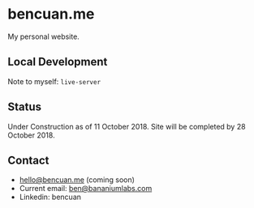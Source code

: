 # bencuan.me
My personal website.

## Local Development
Note to myself: `live-server`

## Status
 Under Construction as of 11 October 2018. Site will be completed by 28 October 2018.

## Contact 

 - hello@bencuan.me (coming soon)
 - Current email: ben@bananiumlabs.com
 - Linkedin: bencuan
